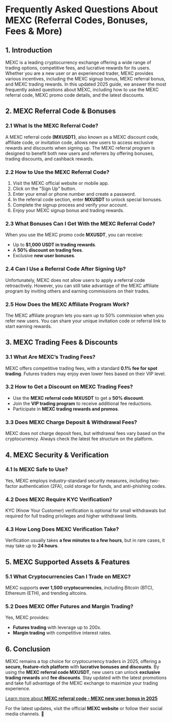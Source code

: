 <h1>Frequently Asked Questions About MEXC (Referral Codes, Bonuses, Fees & More)</h1>
<h2>1. Introduction</h2>
<p>MEXC is a leading cryptocurrency exchange offering a wide range of trading options, competitive fees, and lucrative rewards for its users. Whether you are a new user or an experienced trader, MEXC provides various incentives, including the MEXC signup bonus, MEXC referral bonus, and MEXC trading rewards. In this updated 2025 guide, we answer the most frequently asked questions about MEXC, including how to use the MEXC referral code, MEXC promo code details, and the latest discounts.</p>

<h2>2. MEXC Referral Code & Bonuses</h2>
<h3>2.1 What Is the MEXC Referral Code?</h3>
<p>A MEXC referral code <strong>(MXUSDT)</strong>, also known as a MEXC discount code, affiliate code, or invitation code, allows new users to access exclusive rewards and discounts when signing up. The MEXC referral program is designed to benefit both new users and referrers by offering bonuses, trading discounts, and cashback rewards.</p>

<h3>2.2 How to Use the MEXC Referral Code?</h3>
<ol>
    <li>Visit the MEXC official website or mobile app.</li>
    <li>Click on the "Sign Up" button.</li>
    <li>Enter your email or phone number and create a password.</li>
    <li>In the referral code section, enter <strong>MXUSDT</strong> to unlock special bonuses.</li>
    <li>Complete the signup process and verify your account.</li>
    <li>Enjoy your MEXC signup bonus and trading rewards.</li>
</ol>

<h3>2.3 What Bonuses Can I Get With the MEXC Referral Code?</h3>
<p>When you use the MEXC promo code <strong>MXUSDT</strong>, you can receive:</p>
<ul>
    <li>Up to <strong>$1,000 USDT in trading rewards</strong>.</li>
    <li>A <strong>50% discount on trading fees</strong>.</li>
    <li>Exclusive <strong>new user bonuses</strong>.</li>
</ul>

<h3>2.4 Can I Use a Referral Code After Signing Up?</h3>
<p>Unfortunately, MEXC does not allow users to apply a referral code retroactively. However, you can still take advantage of the MEXC affiliate program by inviting others and earning commissions on their trades.</p>

<h3>2.5 How Does the MEXC Affiliate Program Work?</h3>
<p>The MEXC affiliate program lets you earn up to 50% commission when you refer new users. You can share your unique invitation code or referral link to start earning rewards.</p>

<h2>3. MEXC Trading Fees & Discounts</h2>
<h3>3.1 What Are MEXC’s Trading Fees?</h3>
<p>MEXC offers competitive trading fees, with a standard <strong>0.1% fee for spot trading</strong>. Futures traders may enjoy even lower fees based on their VIP level.</p>

<h3>3.2 How to Get a Discount on MEXC Trading Fees?</h3>
<ul>
    <li>Use the <strong>MEXC referral code MXUSDT</strong> to get a <strong>50% discount</strong>.</li>
    <li>Join the <strong>VIP trading program</strong> to receive additional fee reductions.</li>
    <li>Participate in <strong>MEXC trading rewards and promos</strong>.</li>
</ul>

<h3>3.3 Does MEXC Charge Deposit & Withdrawal Fees?</h3>
<p>MEXC does not charge deposit fees, but withdrawal fees vary based on the cryptocurrency. Always check the latest fee structure on the platform.</p>

<h2>4. MEXC Security & Verification</h2>
<h3>4.1 Is MEXC Safe to Use?</h3>
<p>Yes, MEXC employs industry-standard security measures, including two-factor authentication (2FA), cold storage for funds, and anti-phishing codes.</p>

<h3>4.2 Does MEXC Require KYC Verification?</h3>
<p>KYC (Know Your Customer) verification is optional for small withdrawals but required for full trading privileges and higher withdrawal limits.</p>

<h3>4.3 How Long Does MEXC Verification Take?</h3>
<p>Verification usually takes <strong>a few minutes to a few hours</strong>, but in rare cases, it may take up to <strong>24 hours</strong>.</p>

<h2>5. MEXC Supported Assets & Features</h2>
<h3>5.1 What Cryptocurrencies Can I Trade on MEXC?</h3>
<p>MEXC supports <strong>over 1,500 cryptocurrencies</strong>, including Bitcoin (BTC), Ethereum (ETH), and trending altcoins.</p>

<h3>5.2 Does MEXC Offer Futures and Margin Trading?</h3>
<p>Yes, MEXC provides:</p>
<ul>
    <li><strong>Futures trading</strong> with leverage up to 200x.</li>
    <li><strong>Margin trading</strong> with competitive interest rates.</li>
</ul>

<h2>6. Conclusion</h2>
<p>MEXC remains a top choice for cryptocurrency traders in 2025, offering a <strong>secure, feature-rich platform</strong> with <strong>lucrative bonuses and discounts</strong>. By using the <strong>MEXC referral code MXUSDT</strong>, new users can unlock <strong>exclusive trading rewards</strong> and <strong>fee discounts</strong>. Stay updated with the latest promotions and take full advantage of the MEXC exchange to maximize your trading experience.</p>

<a href="https://github.com/Mexcreferral/mexc-referral-code" class="signup-link" target="_blank">
        Learn more about <strong>MEXC referral code - MEXC new user bonus in 2025</strong>
        <i class="fas fa-user-plus"></i>
    </a>
    

<p>For the latest updates, visit the official <strong>MEXC website</strong> or follow their social media channels. 🚀</p>
